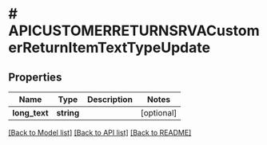 # # APICUSTOMERRETURNSRVACustomerReturnItemTextTypeUpdate

## Properties

Name | Type | Description | Notes
------------ | ------------- | ------------- | -------------
**long_text** | **string** |  | [optional]

[[Back to Model list]](../../README.md#models) [[Back to API list]](../../README.md#endpoints) [[Back to README]](../../README.md)
